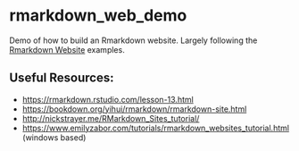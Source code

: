 # rmarkdown_web_demo

Demo of how to build an Rmarkdown website. Largely following the [Rmarkdown Website](https://rmarkdown.rstudio.com/rmarkdown_websites.htm) examples. 

## Useful Resources:

 - https://rmarkdown.rstudio.com/lesson-13.html
 - https://bookdown.org/yihui/rmarkdown/rmarkdown-site.html
 - http://nickstrayer.me/RMarkdown_Sites_tutorial/
 - https://www.emilyzabor.com/tutorials/rmarkdown_websites_tutorial.html (windows based)
